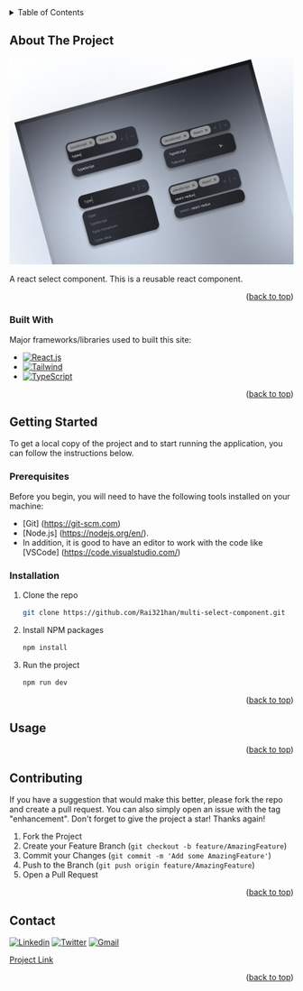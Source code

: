 <!-- TABLE OF CONTENTS -->
<details id="readme-top">
  <summary>Table of Contents</summary>
  <ol>
    <li>
      <a href="#about-the-project">About The Project</a>
      <ul>
        <li><a href="#built-with">Built With</a></li>
      </ul>
    </li>
    <li>
      <a href="#getting-started">Getting Started</a>
      <ul>
        <li><a href="#prerequisites">Prerequisites</a></li>
        <li><a href="#installation">Installation</a></li>
        <li><a href="#usage">Usage</a></li>
      </ul>
    </li>
    <li><a href="#contributing">Contributing</a></li>
    <li><a href="#contact">Contact</a></li>
    <li><a href="#acknowledgments">Acknowledgments</a></li>
  </ol>
</details>

<!-- ABOUT THE PROJECT -->

## About The Project

[![Select Component][product-screenshot]](https://multi-select-component-brown.vercel.app/)

A react select component. This is a reusable react component.

<p align="right">(<a href="#readme-top">back to top</a>)</p>

### Built With

Major frameworks/libraries used to built this site:

- [![React.js]][React-url]
- [![Tailwind]][Tailwind-url]
- [![TypeScript]][TypeScript-url]

<p align="right">(<a href="#readme-top">back to top</a>)</p>

<!-- GETTING STARTED -->

## Getting Started

To get a local copy of the project and to start running the application, you can follow the instructions below.

### Prerequisites

Before you begin, you will need to have the following tools installed on your machine:

- [Git] (https://git-scm.com)
- [Node.js] (https://nodejs.org/en/).
- In addition, it is good to have an editor to work with the code like [VSCode] (https://code.visualstudio.com/)

### Installation

1. Clone the repo
   ```sh
   git clone https://github.com/Rai321han/multi-select-component.git
   ```
2. Install NPM packages
   ```sh
   npm install
   ```
3. Run the project
   ```sh
   npm run dev
   ```

<p align="right">(<a href="#readme-top">back to top</a>)</p>

## Usage

<p align="right">(<a href="#readme-top">back to top</a>)</p>

<!-- CONTRIBUTING -->

## Contributing

If you have a suggestion that would make this better, please fork the repo and create a pull request. You can also simply open an issue with the tag "enhancement".
Don't forget to give the project a star! Thanks again!

1. Fork the Project
2. Create your Feature Branch (`git checkout -b feature/AmazingFeature`)
3. Commit your Changes (`git commit -m 'Add some AmazingFeature'`)
4. Push to the Branch (`git push origin feature/AmazingFeature`)
5. Open a Pull Request

<p align="right">(<a href="#readme-top">back to top</a>)</p>

<!-- CONTACT -->

## Contact

[![Linkedin]][Linkedin-url] [![Twitter]][Twitter-url] [![Gmail]][Gmail-url]

[Project Link](https://github.com/Rai321han/multi-select-component)

<p align="right">(<a href="#readme-top">back to top</a>)</p>

<!-- MARKDOWN LINKS & IMAGES -->
<!-- https://www.markdownguide.org/basic-syntax/#reference-style-links -->

[contributors-shield]: https://img.shields.io/github/contributors/othneildrew/Best-README-Template.svg?style=for-the-badge
[contributors-url]: https://github.com/othneildrew/Best-README-Template/graphs/contributors
[forks-shield]: https://img.shields.io/github/forks/othneildrew/Best-README-Template.svg?style=for-the-badge
[forks-url]: https://github.com/othneildrew/Best-README-Template/network/members
[stars-shield]: https://img.shields.io/github/stars/othneildrew/Best-README-Template.svg?style=for-the-badge
[stars-url]: https://github.com/othneildrew/Best-README-Template/stargazers
[issues-shield]: https://img.shields.io/github/issues/othneildrew/Best-README-Template.svg?style=for-the-badge
[issues-url]: https://github.com/othneildrew/Best-README-Template/issues
[license-shield]: https://img.shields.io/github/license/othneildrew/Best-README-Template.svg?style=for-the-badge
[license-url]: https://github.com/othneildrew/Best-README-Template/blob/master/LICENSE.txt
[product-screenshot]: ./src/assets/preview.png
[React.js]: https://img.shields.io/badge/React-20232A?style=for-the-badge&logo=react&logoColor=61DAFB
[React-url]: https://reactjs.org/
[Tailwind]: https://img.shields.io/badge/Tailwind-CSS?style=for-the-badge&logo=tailwindcss&logoColor=%2306B6D4&color=%23222222
[Tailwind-url]: https://tailwindcss.com/
[TypeScript]: https://img.shields.io/badge/TypeScript-BLUE?style=for-the-badge&logo=typescript&logoColor=%233178C6&color=%23222222
[TypeScript-url]: https://www.typescriptlang.org/
[Linkedin]: https://img.shields.io/badge/-LinkedIn-blue.svg?style=for-the-badge&logo=linkedin&colorB=555
[Linkedin-url]: https://www.linkedin.com/in/raihan-uddin-6681411b2
[Twitter]: https://img.shields.io/badge/Twitter-black?style=for-the-badge&logo=x&logoColor=white
[Twitter-url]: https://x.com/RaihanU46038448
[Gmail]: https://img.shields.io/badge/Gmail-red?style=for-the-badge&logo=gmail&logoColor=white
[Gmail-url]: mailto:uddinraihan797@gmail.com
